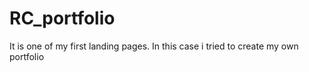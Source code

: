 # RC_portfolio
It is one of my first landing pages. In this case i tried to create my own portfolio

